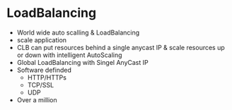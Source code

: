 # LoadBalancing
- World wide auto scalling & LoadBalancing
- scale application 
- CLB can put resources behind a single anycast IP & scale resources up or down with intelligent AutoScaling
- Global LoadBalancing with Singel AnyCast IP 
- Software definded 
  - HTTP/HTTPs
  - TCP/SSL
  - UDP
- Over a million 